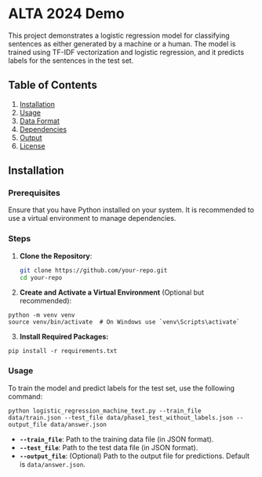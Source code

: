 # ALTA 2024 Demo

This project demonstrates a logistic regression model for classifying sentences as either generated by a machine or a human. The model is trained using TF-IDF vectorization and logistic regression, and it predicts labels for the sentences in the test set.

## Table of Contents

1. [Installation](#installation)
2. [Usage](#usage)
3. [Data Format](#data-format)
4. [Dependencies](#dependencies)
5. [Output](#output)
6. [License](#license)

## Installation

### Prerequisites

Ensure that you have Python installed on your system. It is recommended to use a virtual environment to manage dependencies.

### Steps

1. **Clone the Repository**:

   ```bash
   git clone https://github.com/your-repo.git
   cd your-repo
   ```
2. **Create and Activate a Virtual Environment** (Optional but recommended):
```
python -m venv venv
source venv/bin/activate  # On Windows use `venv\Scripts\activate`
```

3. **Install Required Packages:**
```
pip install -r requirements.txt
```

### Usage

To train the model and predict labels for the test set, use the following command:
```
python logistic_regression_machine_text.py --train_file data/train.json --test_file data/phase1_test_without_labels.json --output_file data/answer.json
```
- **`--train_file`**: Path to the training data file (in JSON format).
- **`--test_file`**: Path to the test data file (in JSON format).
- **`--output_file`**: (Optional) Path to the output file for predictions. Default is `data/answer.json`.



